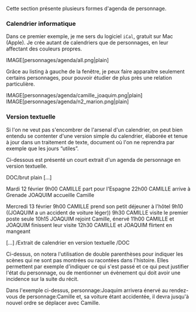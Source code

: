 <!-- Page: #649 Agenda des personnages -->
Cette section présente plusieurs formes d'agenda de personnage.

### Calendrier informatique

Dans ce premier exemple, je me sers du logiciel `iCal`, gratuit sur Mac (Apple). Je crée autant de calendriers que de personnages, en leur affectant des couleurs propres.

IMAGE[personnages/agenda/all.png|plain]

Grâce au listing à gauche de la fenêtre, je peux faire apparaitre seulement certains  personnages, pour pouvoir étudier de plus près une relation particulière.

IMAGE[personnages/agenda/camille_joaquim.png|plain]
IMAGE[personnages/agenda/n2_marion.png|plain]

### Version textuelle

Si l'on ne veut pas s'encombrer de l'arsenal d'un calendrier, on peut bien entendu se contenter d'une version simple du calendrier, élaborée et tenue à jour dans un traitement de texte, document où l'on ne reprendra par exemple que les jours “utiles”.

Ci-dessous est présenté un court extrait d'un agenda de personnage en version textuelle.

DOC/brut plain
[…]

Mardi 12 février
   9h00 CAMILLE part pour l'Espagne
  22h00 CAMILLE arrive à Grenade
        JOAQUIM accueille Camille

Mercredi 13 février
   9h00 CAMILLE prend son petit déjeuner à l'hôtel
   9h10 ((JOAQUIM a un accident de voiture léger))
   9h30 CAMILLE visite le premier poste seule
  10h15 JOAQUIM rejoint Camille, énervé
  11h00 CAMILLE et JOAQUIM finissent leur visite
  12h30 CAMILLE et JOAQUIM flirtent en mangeant

[…]
/Extrait de calendrier en version textuelle
/DOC

Ci-dessus, on notera l'utilisation de double parenthèses pour indiquer les scènes qui ne sont pas montrées ou racontées dans l'histoire. Elles permettent par exemple d'indiquer ce qui s'est passé et ce qui peut justifier l'état du personnage, ou de mentionner un évènement qui doit avoir une incidence sur la suite du récit.

Dans l'exemple ci-dessus, personnage:Joaquim arrivera énervé au rendez-vous de personnage:Camille et, sa voiture étant accidentée, il devra jusqu'à nouvel ordre se déplacer avec Camille.